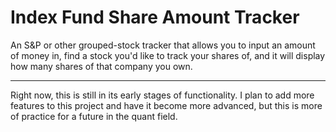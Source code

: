 # Index Fund Share Amount Tracker

An S&P or other grouped-stock tracker that allows you to input an amount of money in, find a stock you'd like to track your shares of, and it will display how many shares of that company you own.

---

Right now, this is still in its early stages of functionality. I plan to add more features to this project and have it become more advanced, but this is more of practice for a future in the quant field.
